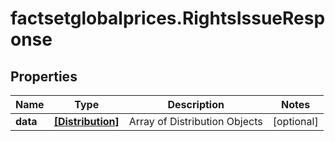 # factsetglobalprices.RightsIssueResponse

## Properties

Name | Type | Description | Notes
------------ | ------------- | ------------- | -------------
**data** | [**[Distribution]**](Distribution.md) | Array of Distribution Objects | [optional] 


